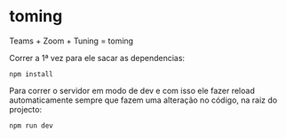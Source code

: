 # toming

Teams + Zoom + Tuning = toming

Correr a 1ª vez para ele sacar as dependencias:

    npm install
    
Para correr o servidor em modo de dev e com isso ele fazer reload automaticamente sempre que fazem uma alteração no código, na raiz do projecto:  

    npm run dev

